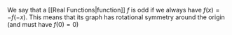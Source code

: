 We say that a [[Real Functions|function]] $f$ is odd if we always have $f(x)=-f(-x)$. This means that its graph has rotational symmetry around the origin (and must have $f(0)=0$)
